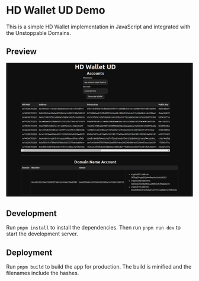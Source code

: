 # HD Wallet UD Demo

This is a simple HD Wallet implementation in JavaScript and integrated with the Unstoppable Domains.

## Preview

![HD Wallet UD Demo](./.github/hd-wallet-ud-demo.png)

## Development

Run `pnpm install` to install the dependencies. Then run `pnpm run dev` to start the development server.

## Deployment

Run `pnpm build` to build the app for production. The build is minified and the filenames include the hashes.
